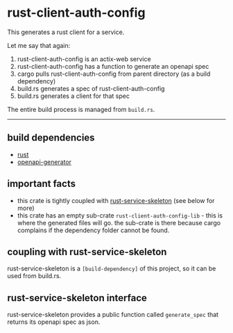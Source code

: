 # rust-client-auth-config

This generates a rust client for a service.

Let me say that again:

1. rust-client-auth-config is an actix-web service
2. rust-client-auth-config has a function to generate an openapi spec
3. cargo pulls rust-client-auth-config from parent directory (as a build dependency)
4. build.rs generates a spec of rust-client-auth-config
5. build.rs generates a client for that spec

The entire build process is managed from `build.rs`.

---

## build dependencies

+ [rust](https://rustup.rs)
+ [openapi-generator](https://openapi-generator.tech/docs/installation)

## important facts

+ this crate is tightly coupled with [rust-service-skeleton](https://gitlab.com/zeropw/auth/rust-service-skeleton) (see below for more)
+ this crate has an empty sub-crate `rust-client-auth-config-lib` - this is where the generated files will go. the sub-crate is there because cargo complains if the dependency folder cannot be found.

## coupling with rust-service-skeleton

rust-service-skeleton is a `[build-dependency]` of this project, so it can be used from build.rs.

## rust-service-skeleton interface

rust-service-skeleton provides a public function called `generate_spec` that returns its openapi spec as json.
